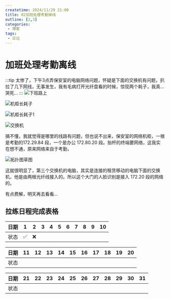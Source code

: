 ```yaml
---
createtime: 2024/11/29 21:00
title: 02加班处理考勤掉线
outline: [2,3]
categories:
 - 博客
tags:
 - 日记
---
```

# 加班处理考勤离线
:::tip
太惨了，下午3点弄保安室的电脑网络问题，怀疑是下面的交换机有问题，扒拉了几下网线，无事发生，我有毛病打开光纤盘看的时候，惊现两个耗子，我真...哭死...
:::
![下班路上](https://gitee.com/zhangjunjiee/article-images/raw/master/images/202412022224352.png)

![机柜长耗子](https://gitee.com/zhangjunjiee/article-images/raw/master/images/202412022236615.png)

![机柜长耗子1](https://gitee.com/zhangjunjiee/article-images/raw/master/images/202412022237553.png)

![交换机](https://gitee.com/zhangjunjiee/article-images/raw/master/images/202412022238520.png)

搞不懂，我就觉得是哪里的线路有问题，但也说不出来，保安室的网络机柜，一根是考勤的172.29.84 段，一个是办公 172.80.20 段。抬杆的终端要网络，这我实在想不通，原来网络来自于考勤，

![拓扑图草图](https://gitee.com/zhangjunjiee/article-images/raw/master/images/202412022258365.png)

这就很明显了，第三个交换机的电脑，其实是连接的租赁移动的电脑下面的交换机，他是由两根光纤线接入的。所以这个大门的人脸识别是接入 172.20 段的网络的。

有点费解，明天再去看看...

## 拉练日程完成表格


| 日期  | 1   | 2   | 3   | 4   | 5   | 6   | 7   | 8   | 9   | 10  |
|-------|-----|-----|-----|-----|-----|-----|-----|-----|-----|-----|
| 状态  |  ✅  | ❌ |     |     |     |     |     |     |     |     |

| 日期  | 11  | 12  | 13  | 14  | 15  | 16  | 17  | 18  | 19  | 20  |
|-------|-----|-----|-----|-----|-----|-----|-----|-----|-----|-----|
| 状态  |     |     |     |     |     |     |     |     |     |     |

| 日期  | 21  | 22  | 23  | 24  | 25  | 26  | 27  | 28  | 29  | 30  | 31  |
|-------|-----|-----|-----|-----|-----|-----|-----|-----|-----|-----|-----|
| 状态  |     |     |     |     |     |     |     |     |     |     |     |

